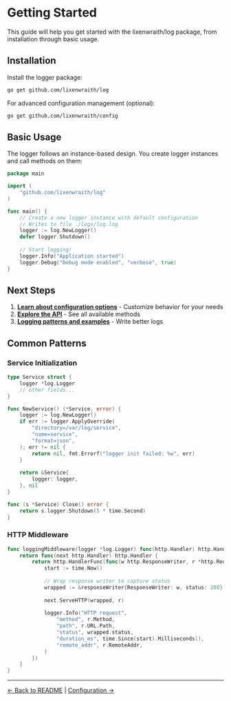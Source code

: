 # Getting Started

This guide will help you get started with the lixenwraith/log package, from installation through basic usage.

## Installation

Install the logger package:

```bash
go get github.com/lixenwraith/log
```

For advanced configuration management (optional):

```bash
go get github.com/lixenwraith/config
```

## Basic Usage

The logger follows an instance-based design. You create logger instances and call methods on them:

```go
package main

import (
    "github.com/lixenwraith/log"
)

func main() {
    // Create a new logger instance with default configuration
    // Writes to file ./logs/log.log
    logger := log.NewLogger()
    defer logger.Shutdown()
	
    // Start logging!
    logger.Info("Application started")
    logger.Debug("Debug mode enabled", "verbose", true)
}
```

## Next Steps

1. **[Learn about configuration options](configuration.md)** - Customize behavior for your needs
2. **[Explore the API](api-reference.md)** - See all available methods
3. **[Logging patterns and examples](logging-guide.md)** - Write better logs

## Common Patterns

### Service Initialization

```go
type Service struct {
    logger *log.Logger
    // other fields...
}

func NewService() (*Service, error) {
    logger := log.NewLogger()
    if err := logger.ApplyOverride(
        "directory=/var/log/service",
        "name=service",
        "format=json",
    ); err != nil {
        return nil, fmt.Errorf("logger init failed: %w", err)
    }
    
    return &Service{
        logger: logger,
    }, nil
}

func (s *Service) Close() error {
    return s.logger.Shutdown(5 * time.Second)
}
```

### HTTP Middleware

```go
func loggingMiddleware(logger *log.Logger) func(http.Handler) http.Handler {
    return func(next http.Handler) http.Handler {
        return http.HandlerFunc(func(w http.ResponseWriter, r *http.Request) {
            start := time.Now()
            
            // Wrap response writer to capture status
            wrapped := &responseWriter{ResponseWriter: w, status: 200}
            
            next.ServeHTTP(wrapped, r)
            
            logger.Info("HTTP request",
                "method", r.Method,
                "path", r.URL.Path,
                "status", wrapped.status,
                "duration_ms", time.Since(start).Milliseconds(),
                "remote_addr", r.RemoteAddr,
            )
        })
    }
}
```

---

[← Back to README](../README.md) | [Configuration →](configuration.md)
